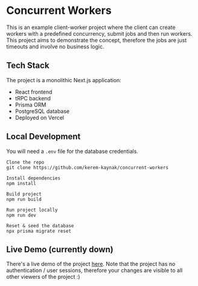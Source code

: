 # Concurrent Workers

This is an example client-worker project where the client can create workers with a predefined concurrency, submit jobs and then run workers. This project aims to demonstrate the concept, therefore the jobs are just timeouts and involve no business logic.

## Tech Stack

The project is a monolithic Next.js application:

- React frontend
- tRPC backend
- Prisma ORM
- PostgreSQL database
- Deployed on Vercel

## Local Development

You will need a `.env` file for the database credentials.

```
Clone the repo
git clone https://github.com/kerem-kaynak/concurrent-workers

Install dependencies
npm install

Build project
npm run build

Run project locally
npm run dev

Reset & seed the database
npx prisma migrate reset
```

## Live Demo (currently down)

There's a live demo of the project [here](https://concurrent-workers.vercel.app). Note that the project has no authentication / user sessions, therefore your changes are visible to all other viewers of the project :)
